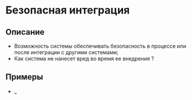 # Безопасная интеграция
## Описание
- Возможность системы обеспечивать безопасность в процессе или после интеграции с другими системами;
- Как система не нанесет вред во время ее внедрения ?
## Примеры
- _
